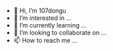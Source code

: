 - 👋 Hi, I’m 107dongu
- 👀 I’m interested in ...
- 🌱 I’m currently learning ...
- 💞️ I’m looking to collaborate on ...
- 📫 How to reach me ...

<!---
107dongu/107dongu is a ✨ special ✨ repository because its `README.md` (this file) appears on your GitHub profile.
You can click the Preview link to take a look at your changes.
--->
